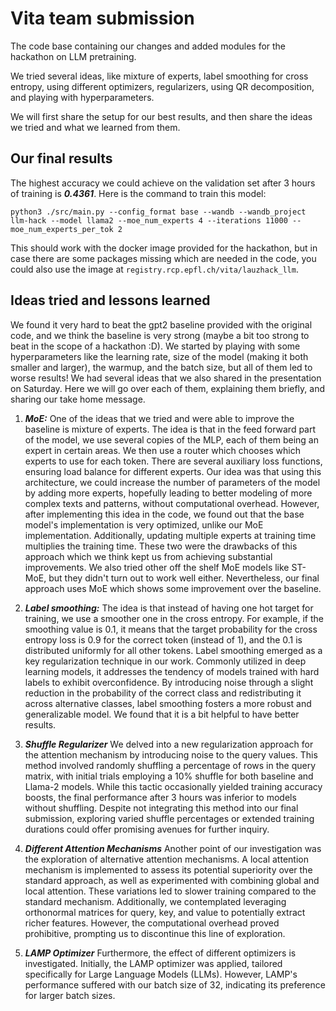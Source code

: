 # Vita team submission

The code base containing our changes and added modules for the hackathon on LLM pretraining.

We tried several ideas, like mixture of experts, label smoothing for cross entropy, using different optimizers, regularizers, using QR decomposition, and playing with hyperparameters.

We will first share the setup for our best results, and then share the ideas we tried and what we learned from them.

## Our final results
The highest accuracy we could achieve on the validation set after 3 hours of training is ***0.4361***. Here is the command to train this model:
```
python3 ./src/main.py --config_format base --wandb --wandb_project llm-hack --model llama2 --moe_num_experts 4 --iterations 11000 --moe_num_experts_per_tok 2
```
This should work with the docker image provided for the hackathon, but in case there are some packages missing which are needed in the code, you could also use the image at `registry.rcp.epfl.ch/vita/lauzhack_llm`.

## Ideas tried and lessons learned
We found it very hard to beat the gpt2 baseline provided with the original code, and we think the baseline is very strong (maybe a bit too strong to beat in the scope of a hackathon :D). 
We started by playing with some hyperparameters like the learning rate, size of the model (making it both smaller and larger), the warmup, and the batch size, but all of them led to worse results!
We had several ideas that we also shared in the presentation on Saturday. Here we will go over each of them, explaining them briefly, and sharing our take home message.

1. ***MoE:*** One of the ideas that we tried and were able to improve the baseline is mixture of experts. 
The idea is that in the feed forward part of the model, we use several copies of the MLP, each of them being an expert in certain areas.
We then use a router which chooses which experts to use for each token. There are several auxiliary loss functions, ensuring load balance for different experts.
Our idea was that using this architecture, we could increase the number of parameters of the model by adding more experts, hopefully leading to better modeling of more complex texts and patterns, without computational overhead.
However, after implementing this idea in the code, we found out that the base model's implementation is very optimized, unlike our MoE implementation.
Additionally, updating multiple experts at training time multiplies the training time. 
These two were the drawbacks of this approach which we think kept us from achieving substantial improvements. We also tried other off the shelf MoE models like ST-MoE, but they didn't turn out to work well either.
Nevertheless, our final approach uses MoE which shows some improvement over the baseline.
2. ***Label smoothing:*** The idea is that instead of having one hot target for training, we use a smoother one in the cross entropy. 
For example, if the smoothing value is 0.1, it means that the target probability for the cross entropy loss is 0.9 for the correct token (instead of 1), and the 0.1 is distributed uniformly for all other tokens. Label smoothing emerged as a key regularization technique in our work. Commonly utilized in deep learning models, it addresses the tendency of models trained with hard labels to exhibit overconfidence. By introducing noise through a slight reduction in the probability of the correct class and redistributing it across alternative classes, label smoothing fosters a more robust and generalizable model. 
We found that it is a bit helpful to have better results.

3. ***Shuffle Regularizer*** We delved into a new regularization approach for the attention mechanism by introducing noise to the query values. This method involved randomly shuffling a percentage of rows in the query matrix, with initial trials employing a 10% shuffle for both baseline and Llama-2 models. While this tactic occasionally yielded training accuracy boosts, the final performance after 3 hours was inferior to models without shuffling. Despite not integrating this method into our final submission, exploring varied shuffle percentages or extended training durations could offer promising avenues for further inquiry.

4. ***Different Attention Mechanisms*** Another point of our investigation was the exploration of alternative attention mechanisms. A local attention mechanism is implemented to assess its potential superiority over the standard approach, as well as experimented with combining global and local attention. These variations led to slower training compared to the standard mechanism. Additionally, we contemplated leveraging orthonormal matrices for query, key, and value to potentially extract richer features. However, the computational overhead proved prohibitive, prompting us to discontinue this line of exploration.

5. ***LAMP Optimizer*** Furthermore, the effect of different optimizers is investigated. Initially, the LAMP optimizer was applied, tailored specifically for Large Language Models (LLMs). However, LAMP's performance suffered with our batch size of 32, indicating its preference for larger batch sizes.
